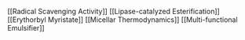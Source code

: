 [[Radical Scavenging Activity]]
[[Lipase-catalyzed Esterification]]
[[Erythorbyl Myristate]]
[[Micellar Thermodynamics]]
[[Multi-functional Emulsifier]]
